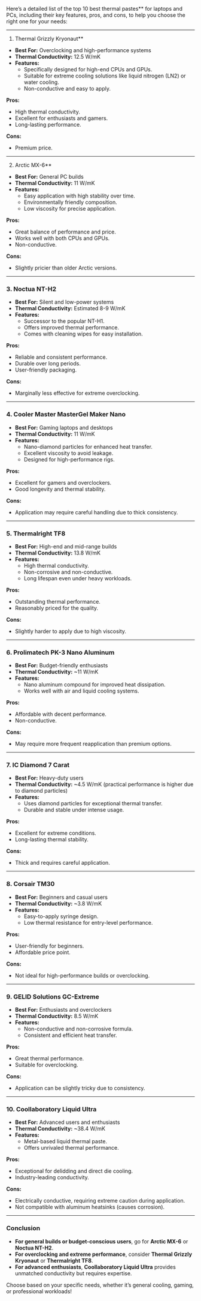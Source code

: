 Here’s a detailed list of the top 10 best thermal pastes** for laptops and PCs, including their key features, pros, and cons, to help you choose the right one for your needs:

---

1) Thermal Grizzly Kryonaut**
- **Best For:** Overclocking and high-performance systems
- **Thermal Conductivity:** 12.5 W/mK
- **Features:** 
  - Specifically designed for high-end CPUs and GPUs.
  - Suitable for extreme cooling solutions like liquid nitrogen (LN2) or water cooling.
  - Non-conductive and easy to apply.

**Pros:**  
- High thermal conductivity.  
- Excellent for enthusiasts and gamers.  
- Long-lasting performance.  

**Cons:**  
- Premium price.  

---

2) Arctic MX-6**
- **Best For:** General PC builds
- **Thermal Conductivity:** 11 W/mK
- **Features:**  
  - Easy application with high stability over time.  
  - Environmentally friendly composition.  
  - Low viscosity for precise application.  

**Pros:**  
- Great balance of performance and price.  
- Works well with both CPUs and GPUs.  
- Non-conductive.  

**Cons:**  
- Slightly pricier than older Arctic versions.  

---

### **3. Noctua NT-H2**
- **Best For:** Silent and low-power systems
- **Thermal Conductivity:** Estimated 8-9 W/mK  
- **Features:**  
  - Successor to the popular NT-H1.  
  - Offers improved thermal performance.  
  - Comes with cleaning wipes for easy installation.  

**Pros:**  
- Reliable and consistent performance.  
- Durable over long periods.  
- User-friendly packaging.  

**Cons:**  
- Marginally less effective for extreme overclocking.  

---

### **4. Cooler Master MasterGel Maker Nano**
- **Best For:** Gaming laptops and desktops
- **Thermal Conductivity:** 11 W/mK  
- **Features:**  
  - Nano-diamond particles for enhanced heat transfer.  
  - Excellent viscosity to avoid leakage.  
  - Designed for high-performance rigs.  

**Pros:**  
- Excellent for gamers and overclockers.  
- Good longevity and thermal stability.  

**Cons:**  
- Application may require careful handling due to thick consistency.  

---

### **5. Thermalright TF8**
- **Best For:** High-end and mid-range builds
- **Thermal Conductivity:** 13.8 W/mK  
- **Features:**  
  - High thermal conductivity.  
  - Non-corrosive and non-conductive.  
  - Long lifespan even under heavy workloads.  

**Pros:**  
- Outstanding thermal performance.  
- Reasonably priced for the quality.  

**Cons:**  
- Slightly harder to apply due to high viscosity.  

---

### **6. Prolimatech PK-3 Nano Aluminum**
- **Best For:** Budget-friendly enthusiasts  
- **Thermal Conductivity:** ~11 W/mK  
- **Features:**  
  - Nano aluminum compound for improved heat dissipation.  
  - Works well with air and liquid cooling systems.  

**Pros:**  
- Affordable with decent performance.  
- Non-conductive.  

**Cons:**  
- May require more frequent reapplication than premium options.  

---

### **7. IC Diamond 7 Carat**
- **Best For:** Heavy-duty users  
- **Thermal Conductivity:** ~4.5 W/mK (practical performance is higher due to diamond particles)  
- **Features:**  
  - Uses diamond particles for exceptional thermal transfer.  
  - Durable and stable under intense usage.  

**Pros:**  
- Excellent for extreme conditions.  
- Long-lasting thermal stability.  

**Cons:**  
- Thick and requires careful application.  

---

### **8. Corsair TM30**
- **Best For:** Beginners and casual users  
- **Thermal Conductivity:** ~3.8 W/mK  
- **Features:**  
  - Easy-to-apply syringe design.  
  - Low thermal resistance for entry-level performance.  

**Pros:**  
- User-friendly for beginners.  
- Affordable price point.  

**Cons:**  
- Not ideal for high-performance builds or overclocking.  

---

### **9. GELID Solutions GC-Extreme**
- **Best For:** Enthusiasts and overclockers  
- **Thermal Conductivity:** 8.5 W/mK  
- **Features:**  
  - Non-conductive and non-corrosive formula.  
  - Consistent and efficient heat transfer.  

**Pros:**  
- Great thermal performance.  
- Suitable for overclocking.  

**Cons:**  
- Application can be slightly tricky due to consistency.  

---

### **10. Coollaboratory Liquid Ultra**
- **Best For:** Advanced users and enthusiasts  
- **Thermal Conductivity:** ~38.4 W/mK  
- **Features:**  
  - Metal-based liquid thermal paste.  
  - Offers unrivaled thermal performance.  

**Pros:**  
- Exceptional for delidding and direct die cooling.  
- Industry-leading conductivity.  

**Cons:**  
- Electrically conductive, requiring extreme caution during application.  
- Not compatible with aluminum heatsinks (causes corrosion).  

---

### **Conclusion**  
- **For general builds or budget-conscious users**, go for **Arctic MX-6** or **Noctua NT-H2**.  
- **For overclocking and extreme performance**, consider **Thermal Grizzly Kryonaut** or **Thermalright TF8**.  
- **For advanced enthusiasts**, **Coollaboratory Liquid Ultra** provides unmatched conductivity but requires expertise.  

Choose based on your specific needs, whether it’s general cooling, gaming, or professional workloads!
